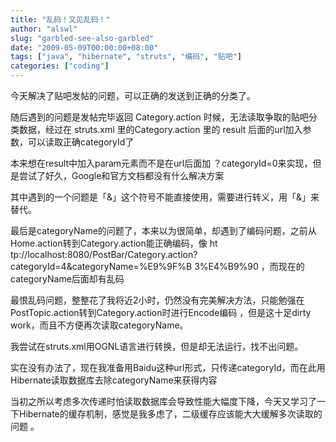 ```yaml
---
title: "乱码！又见乱码！"
author: "alswl"
slug: "garbled-see-also-garbled"
date: "2009-05-09T00:00:00+08:00"
tags: ["java", "hibernate", "struts", "编码", "贴吧"]
categories: ["coding"]
---
```


今天解决了贴吧发帖的问题，可以正确的发送到正确的分类了。

随后遇到的问题是发帖完毕返回 Category.action 时候，无法读取争取的贴吧分类数据，经过在 struts.xml
里的Category.action 里的 result 后面的url加入参数，可以读取正确categoryId了

本来想在result中加入param元素而不是在url后面加 ？categoryId=0来实现，但是尝试了好久，Google和官方文档都没有什么解决方案

其中遇到的一个问题是「&」这个符号不能直接使用，需要进行转义，用「&amp;」来替代。

最后是categoryName的问题了，本来以为很简单，却遇到了编码问题，之前从Home.action转到Category.action能正确编码，像 ht
tp://localhost:8080/PostBar/Category.action?categoryId=4&categoryName=%E9%9F%B
3%E4%B9%90 ，而现在的categoryName后面却有乱码

最恨乱码问题，整整花了我将近2小时，仍然没有完美解决方法，只能勉强在PostTopic.action转到Category.action时进行Encode编码
，但是这十足dirty work，而且不方便再次读取categoryName。

我尝试在struts.xml用OGNL语言进行转换，但是却无法运行，找不出问题。

实在没有办法了，现在我准备用Baidu这种url形式，只传递categoryId，而在此用Hibernate读取数据库去除categoryName来获得内容

当初之所以考虑多次传递时怕读取数据库会导致性能大幅度下降，今天又学习了一下Hibernate的缓存机制，感觉是我多虑了，二级缓存应该能大大缓解多次读取的问题
。

